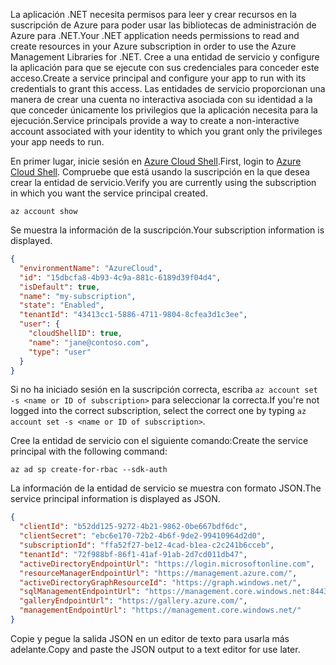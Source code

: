 <span data-ttu-id="aa7c4-101">La aplicación .NET necesita permisos para leer y crear recursos en la suscripción de Azure para poder usar las bibliotecas de administración de Azure para .NET.</span><span class="sxs-lookup"><span data-stu-id="aa7c4-101">Your .NET application needs permissions to read and create resources in your Azure subscription in order to use the Azure Management Libraries for .NET.</span></span> <span data-ttu-id="aa7c4-102">Cree a una entidad de servicio y configure la aplicación para que se ejecute con sus credenciales para conceder este acceso.</span><span class="sxs-lookup"><span data-stu-id="aa7c4-102">Create a service principal and configure your app to run with its credentials to grant this access.</span></span> <span data-ttu-id="aa7c4-103">Las entidades de servicio proporcionan una manera de crear una cuenta no interactiva asociada con su identidad a la que conceder únicamente los privilegios que la aplicación necesita para la ejecución.</span><span class="sxs-lookup"><span data-stu-id="aa7c4-103">Service principals provide a way to create a non-interactive account associated with your identity to which you grant only the privileges your app needs to run.</span></span>

<span data-ttu-id="aa7c4-104">En primer lugar, inicie sesión en [Azure Cloud Shell](https://shell.azure.com/bash).</span><span class="sxs-lookup"><span data-stu-id="aa7c4-104">First, login to [Azure Cloud Shell](https://shell.azure.com/bash).</span></span> <span data-ttu-id="aa7c4-105">Compruebe que está usando la suscripción en la que desea crear la entidad de servicio.</span><span class="sxs-lookup"><span data-stu-id="aa7c4-105">Verify you are currently using the subscription in which you want the service principal created.</span></span> 

```azurecli-interactive
az account show
```

<span data-ttu-id="aa7c4-106">Se muestra la información de la suscripción.</span><span class="sxs-lookup"><span data-stu-id="aa7c4-106">Your subscription information is displayed.</span></span>

```json
{
  "environmentName": "AzureCloud",
  "id": "15dbcfa8-4b93-4c9a-881c-6189d39f04d4",
  "isDefault": true,
  "name": "my-subscription",
  "state": "Enabled",
  "tenantId": "43413cc1-5886-4711-9804-8cfea3d1c3ee",
  "user": {
    "cloudShellID": true,
    "name": "jane@contoso.com",
    "type": "user"
  }
}
```

<span data-ttu-id="aa7c4-107">Si no ha iniciado sesión en la suscripción correcta, escriba `az account set -s <name or ID of subscription>` para seleccionar la correcta.</span><span class="sxs-lookup"><span data-stu-id="aa7c4-107">If you're not logged into the correct subscription, select the correct one by typing `az account set -s <name or ID of subscription>`.</span></span>

<span data-ttu-id="aa7c4-108">Cree la entidad de servicio con el siguiente comando:</span><span class="sxs-lookup"><span data-stu-id="aa7c4-108">Create the service principal with the following command:</span></span>

```azurecli-interactive
az ad sp create-for-rbac --sdk-auth
```

<span data-ttu-id="aa7c4-109">La información de la entidad de servicio se muestra con formato JSON.</span><span class="sxs-lookup"><span data-stu-id="aa7c4-109">The service principal information is displayed as JSON.</span></span>

```json
{
  "clientId": "b52dd125-9272-4b21-9862-0be667bdf6dc",
  "clientSecret": "ebc6e170-72b2-4b6f-9de2-99410964d2d0",
  "subscriptionId": "ffa52f27-be12-4cad-b1ea-c2c241b6cceb",
  "tenantId": "72f988bf-86f1-41af-91ab-2d7cd011db47",
  "activeDirectoryEndpointUrl": "https://login.microsoftonline.com",
  "resourceManagerEndpointUrl": "https://management.azure.com/",
  "activeDirectoryGraphResourceId": "https://graph.windows.net/",
  "sqlManagementEndpointUrl": "https://management.core.windows.net:8443/",
  "galleryEndpointUrl": "https://gallery.azure.com/",
  "managementEndpointUrl": "https://management.core.windows.net/"
}
```

<span data-ttu-id="aa7c4-110">Copie y pegue la salida JSON en un editor de texto para usarla más adelante.</span><span class="sxs-lookup"><span data-stu-id="aa7c4-110">Copy and paste the JSON output to a text editor for use later.</span></span>
